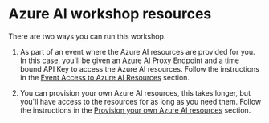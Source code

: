 # Azure AI workshop resources

There are two ways you can run this workshop.

1. As part of an event where the Azure AI resources are provided for you. In this case, you'll be given an Azure AI Proxy Endpoint and a time bound API Key to access the Azure AI resources. Follow the instructions in the [Event Access to Azure AI Resources](azure_proxy.md) section.

2. You can provision your own Azure AI resources, this takes longer, but you'll have access to the resources for as long as you need them. Follow the instructions in the [Provision your own Azure AI resources](azure_provision.md) section.
